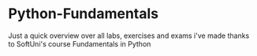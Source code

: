 # Python-Fundamentals
Just a quick overview over all labs, exercises and exams i've made thanks to SoftUni's course Fundamentals in Python

